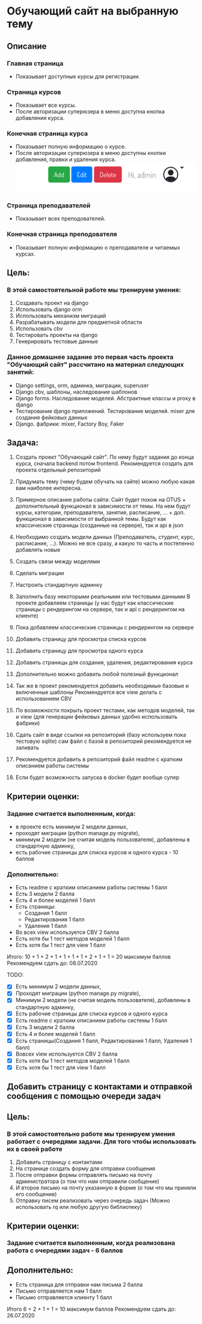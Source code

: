 # Обучающий сайт на выбранную тему
## Описание

### Главная страница
* Показывает доступные курсы для регистрации.

### Страница курсов
* Показывает все курсы.
* После авторизации суперюзера в меню доступна кнопка добавления курса.

### Конечная страница курса
* Показывает полную информацию о курсе.
* После авторизации суперюзера в меню доступны кнопки добавления, правки и удаления курса.
![Admin Buttons](media/images/admin_buttons.png)

### Страница преподавателей
* Показывает всех преподователей.

### Конечная страница преподователя
* Показывает полную информацию о преподавателе и читаемых курсах.

## Цель:
### В этой самостоятельной работе мы тренируем умения:

1. Создавать проект на django
2. Использовать django orm
3. Использовать механизм миграций
4. Разрабатывать модели для предметной области
5. Использовать cbv
6. Тестировать проекты на django
7. Генерировать тестовые данные

### Данное домашнее задание это первая часть проекта "Обучающий сайт" рассчитано на материал следующих занятий:

* Django settings, orm, админка, миграции, superuser
* Django cbv, шаблоны, наследование шаблонов
* Django forms. Наследование моделей. Абстрактные классы и proxy в django
* Тестирование django приложений. Тестирование моделей. mixer для создания фейковых данных
* Django. фабрики: mixer, Factory Boy, Faker

## Задача:
1. Создать проект "Обучающий сайт". По нему будут задания до конца курса, сначала backend потом frontend. Рекомендуется создать для проекта отдельный репозиторий
2. Придумать тему (чему будем обучать на сайте) можно любую какая вам наиболее интересна.
3. Примерное описание работы сайта:
Сайт будет похож на OTUS + дополнительный функционал в зависимости от темы. На нем будут курсы, категории, преподаватели, занятия, расписание, ... + доп. функционал в зависимости от выбранной темы.
Будут как классические страницы (созданные на сервере), так и api в json
4. Необходимо создать модели данных (Преподаватель, студент, курс, расписание, ...). Можно не все сразу, а какую то часть и постепенно добавлять новые
5. Создать связи между моделями
6. Сделать миграции
7. Настроить стандартную админку
8. Заполнить базу некоторыми реальными или тестовыми данными
В проекте добавляем страницы (у нас будут как классические страницы с рендерингом на сервере, так и api с рендерингом на клиенте)
9. Пока добавляем классические страницы с рендерингом на сервере
10. Добавить страницу для просмотра списка курсов
11. Добавить страницу для просмотра одного курса
12. Добавить страницы для создания, удаления, редактирования курса
13. Дополнительно можно добавить любой полезный функционал
14. Так же в проект рекомендуется добавить необходимые базовые и включенные шаблоны
Рекомендуется все view делать с использованием CBV
15. По возможности покрыть проект тестами, как методов моделей, так и view (для генерации фейковых данных удобно использовать фабрики)

16. Сдать сайт в виде ссылки на репозиторий (базу используем пока тестовую sqlite) сам файл с базой в репозиторий рекомендуется не заливать

17. Рекомендуется добавить в репозиторий файл readme с кратким описанием работы системы

18. Если будет возможность запуска в docker будет вообще супер

## Критерии оценки:
### Задание считается выполненным, когда:
* в проекте есть минимум 2 модели данных,
* проходят миграции (python manage.py migrate),
* минимум 2 модели (не считая модель пользователя), добавлены в стандартную админку,
* есть рабочие страницы для списка курсов и одного курса - 10 баллов

### Дополнительно:
* Есть readme с кратким описанием работы системы 1 балл
* Есть 3 модели 2 балла
* Есть 4 и более моделей 1 балл
* Есть страницы:
    * Создания 1 балл
    * Редактирования 1 балл
    * Удаления 1 балл
* Во всех view используется CBV 2 балла
* Есть хотя бы 1 тест методов моделей 1 балл
* Есть хотя бы 1 тест для view 1 балл


Итого: 10 + 1 + 2 + 1 + 1 + 1 + 1 + 2 + 1 + 1 = 20 максимум баллов
Рекомендуем сдать до: 08.07.2020

TODO:
- [X] Eсть минимум 2 модели данных,
- [X] Проходят миграции (python manage.py migrate),
- [X] Минимум 2 модели (не считая модель пользователя), добавлены в стандартную админку,
- [X] Есть рабочие страницы для списка курсов и одного курса
- [X] Есть readme с кратким описанием работы системы 1 балл
- [X] Есть 3 модели 2 балла
- [X] Есть 4 и более моделей 1 балл
- [X] Есть страницы(Создания 1 балл, Редактирования 1 балл, Удаления 1 балл)
- [X] Вовсех view используется CBV 2 балла
- [X] Есть хотя бы 1 тест методов моделей 1 балл
- [X] Есть хотя бы 1 тест для view 1 балл

## Добавить страницу с контактами и отправкой сообщения с помощью очереди задач
## Цель:
### В этой самостоятельно работе мы тренируем умения работает с очередями задачи. Для того чтобы использовать их в своей работе
1. Добавить страницу с контактами
2. На странице создать форму для отправки сообщения
3. После отправки формы отправлять письмо на почту администратора (о том что нам отправили сообщение)
4. И второе письмо на почту указанную в форме (о том что мы приняли его сообщение)
5. Отправку писем реализовать через очередь задач (Можно использовать rq или любую другую библиотеку)
## Критерии оценки:
### Задание считается выполненным, когда реализована работа с очередями задач - 6 баллов

## Дополнительно:
* Есть страница для отправки нам письма 2 балла
* Письмо отправляется нам 1 балл
* Письмо отправляется клиенту 1 балл

Итого 6 + 2 + 1 + 1 = 10 максимум баллов
Рекомендуем сдать до: 26.07.2020
